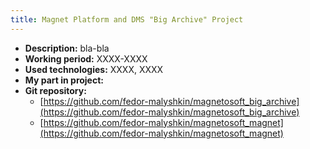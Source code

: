 ```yaml
---
title: Magnet Platform and DMS "Big Archive" Project
---
```


* **Description:** bla-bla
* **Working period:** XXXX-XXXX
* **Used technologies:** XXXX, XXXX
* **My part in project:**
* **Git repository:**
	* [https://github.com/fedor-malyshkin/magnetosoft_big_archive](https://github.com/fedor-malyshkin/magnetosoft_big_archive)
	* [https://github.com/fedor-malyshkin/magnetosoft_magnet](https://github.com/fedor-malyshkin/magnetosoft_magnet)
